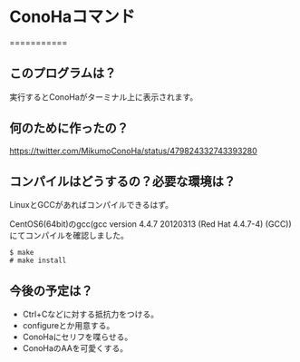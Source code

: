# ConoHaコマンド
===========

## このプログラムは？

実行するとConoHaがターミナル上に表示されます。

## 何のために作ったの？

https://twitter.com/MikumoConoHa/status/479824332743393280

## コンパイルはどうするの？必要な環境は？

LinuxとGCCがあればコンパイルできるはず。

CentOS6(64bit)のgcc(gcc version 4.4.7 20120313 (Red Hat 4.4.7-4) (GCC))にてコンパイルを確認しました。

``` Terminal
$ make
# make install
```

## 今後の予定は？

* Ctrl+Cなどに対する抵抗力をつける。
* configureとか用意する。
* ConoHaにセリフを喋らせる。
* ConoHaのAAを可愛くする。
